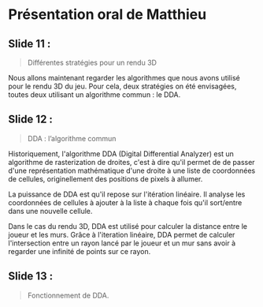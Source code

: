 # Présentation oral de Matthieu

## Slide 11 : 
> Différentes stratégies pour un rendu 3D

Nous allons maintenant regarder les algorithmes que nous avons utilisé pour 
le rendu 3D du jeu. Pour cela, deux stratégies on été envisagées, toutes
deux utilisant un algorithme commun : le DDA.

## Slide 12 :
> DDA : l’algorithme commun

Historiquement, l'algorithme DDA (Digital Differential Analyzer) est un
algorithme de rasterization de droites, c'est à dire qu'il permet de
de passer d'une représentation mathématique d'une droite à une liste de
coordonnées de cellules, originellement des positions de pixels à allumer.

La puissance de DDA est qu'il repose sur l'itération linéaire. Il analyse
les coordonnées de cellules à ajouter à la liste à chaque fois qu'il sort/entre
dans une nouvelle cellule.

Dans le cas du rendu 3D, DDA est utilisé pour calculer la distance entre
le joueur et les murs. Grâce à l'iteration linéaire, DDA permet de calculer
l'intersection entre un rayon lancé par le joueur et un mur sans avoir à
regarder une infinité de points sur ce rayon.

## Slide 13 :
> Fonctionnement de DDA.





